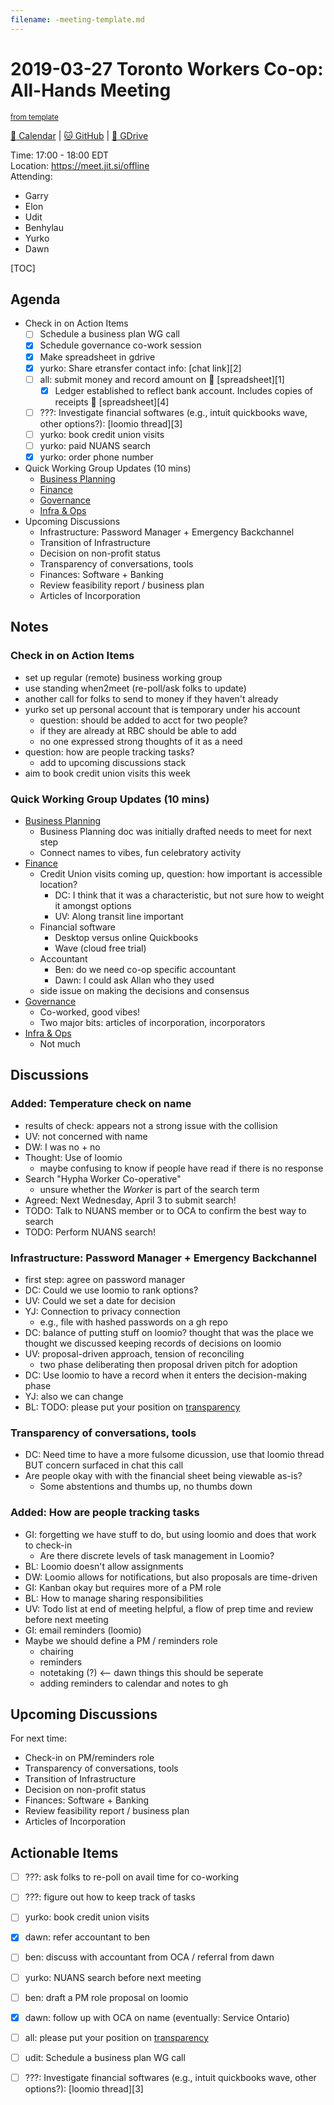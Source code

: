 ```yaml
---
filename: -meeting-template.md
---
```

# 2019-03-27 Toronto Workers Co-op: All-Hands Meeting

<sup>[from template][template]</sup>

[:date: Calendar][cal] | [:cat: GitHub][gh] | [:open_file_folder: GDrive][gdrive]

Time: 17:00 - 18:00 EDT  
Location: https://meet.jit.si/offline  
Attending:
- Garry
- Elon
- Udit
- Benhylau
- Yurko
- Dawn

[TOC]

## Agenda

- Check in on Action Items 
    - [ ] Schedule a business plan WG call
    - [x] Schedule governance co-work session
    - [x] Make spreadsheet in gdrive
    - [x] yurko: Share etransfer contact info: [chat link][2]
    - [ ] all: submit money and record amount on :pencil: [spreadsheet][1]
        - [x] Ledger established to reflect bank account. Includes copies of receipts :pencil: [spreadsheet][4]
    - [ ] ???: Investigate financial softwares (e.g., intuit quickbooks wave, other options?): [loomio thread][3]
    - [ ] yurko: book credit union visits
    - [ ] yurko: paid NUANS search
    - [x] yurko: order phone number
- Quick Working Group Updates (10 mins)
    - [Business Planning][biz-wg]
    - [Finance][fin-wg]
    - [Governance][gov-wg]
    - [Infra & Ops][ino-wg]
- Upcoming Discussions
    - Infrastructure: Password Manager + Emergency Backchannel
    - Transition of Infrastructure
    - Decision on non-profit status
    - Transparency of conversations, tools
    - Finances: Software + Banking
    - Review feasibility report / business plan
    - Articles of Incorporation

## Notes

### Check in on Action Items 

- set up regular (remote) business working group
- use standing when2meet (re-poll/ask folks to update)
- another call for folks to send to money if they haven't already
- yurko set up personal account that is temporary under his account
    - question: should be added to acct for two people?
    - if they are already at RBC should be able to add
    - no one expressed strong thoughts of it as a need
- question: how are people tracking tasks?
    - add to upcoming discussions stack 
- aim to book credit union visits this week

### Quick Working Group Updates (10 mins)

- [Business Planning][biz-wg]
    - Business Planning doc was initially drafted needs to meet for next step
    - Connect names to vibes, fun celebratory activity
- [Finance][fin-wg]
    - Credit Union visits coming up, question: how important is accessible location?
        - DC: I think that it was a characteristic, but not sure how to weight it amongst options
        - UV: Along transit line important
    - Financial software
        - Desktop versus online Quickbooks
        - Wave (cloud free trial)
    - Accountant
        - Ben: do we need co-op specific accountant
        - Dawn: I could ask Allan who they used 
    - side issue on making the decisions and consensus
- [Governance][gov-wg]
    - Co-worked, good vibes!
    - Two major bits: articles of incorporation, incorporators
- [Infra & Ops][ino-wg]
    - Not much

## Discussions

### Added: Temperature check on name

- results of check: appears not a strong issue with the collision
- UV: not concerned with name 
- DW: I was no + no
- Thought: Use of loomio
    - maybe confusing to know if people have read if there is no response
- Search "Hypha Worker Co-operative"
    - unsure whether the _Worker_ is part of the search term
- Agreed: Next Wednesday, April 3 to submit search!
- TODO: Talk to NUANS member or to OCA to confirm the best way to search
- TODO: Perform NUANS search!

### Infrastructure: Password Manager + Emergency Backchannel

- first step: agree on password manager
- DC: Could we use loomio to rank options?
- UV: Could we set a date for decision
- YJ: Connection to privacy connection
    - e.g., file with hashed passwords on a gh repo
- DC: balance of putting stuff on loomio? thought that was the place we thought we discussed keeping records of decisions on loomio
- UV: proposal-driven approach, tension of reconciling 
    - two phase deliberating then proposal driven pitch for adoption
- DC: Use loomio to have a record when it enters the decision-making phase
- YJ: also we can change 
- BL: TODO: please put your position on [transparency](https://loomio.cryptography.dog/d/2V7FvXbT/operational-transparencies-to-the-public)

### Transparency of conversations, tools

- DC: Need time to have a more fulsome dicussion, use that loomio thread BUT concern surfaced in chat this call
- Are people okay with with the financial sheet being viewable as-is?
    - Some abstentions and thumbs up, no thumbs down

### Added: How are people tracking tasks

- GI: forgetting we have stuff to do, but using loomio and does that work to check-in
    - Are there discrete levels of task management in Loomio?
- BL: Loomio doesn't allow assignments
- DW: Loomio allows for notifications, but also proposals are time-driven
- GI: Kanban okay but requires more of a PM role
- BL: How to manage sharing responsibilities
- UV: Todo list at end of meeting helpful, a flow of prep time and review before next meeting
- GI: email reminders (loomio)
- Maybe we should define a PM / reminders role
    - chairing 
    - reminders
    - notetaking (?) <-- dawn things this should be seperate
    - adding reminders to calendar and notes to gh

## Upcoming Discussions

For next time:
- Check-in on PM/reminders role
- Transparency of conversations, tools
- Transition of Infrastructure
- Decision on non-profit status
- Finances: Software + Banking
- Review feasibility report / business plan
- Articles of Incorporation

## Actionable Items

- [ ] ???: ask folks to re-poll on avail time for co-working
- [ ] ???: figure out how to keep track of tasks
- [ ] yurko: book credit union visits
- [x] dawn: refer accountant to ben
- [ ] ben: discuss with accountant from OCA / referral from dawn
- [ ] yurko: NUANS search before next meeting
- [ ] ben: draft a PM role proposal on loomio
- [x] dawn: follow up with OCA on name (eventually: Service Ontario)
- [ ] all: please put your position on [transparency](https://loomio.cryptography.dog/d/2V7FvXbT/operational-transparencies-to-the-public) 
- [ ] udit: Schedule a business plan WG call
- [ ] ???: Investigate financial softwares (e.g., intuit quickbooks wave, other options?): [loomio thread][3]



<!-- Links -->
[template]: https://hackmd.io/0mgHiik2QwOLbOT-2_Uh7w?edit
[cal]: https://calendar.google.com/calendar/embed?src=s2224p8sptnujs736vplf9anjo%40group.calendar.google.com&ctz=America%2FToronto
[gh]: https://github.com/cryptographydog/december-retreat
[gdrive]: https://drive.google.com/drive/u/0/folders/14KYnYwOEK3InYZ3jCn-Gtf5q430sE9oc
[biz-wg]: https://loomio.cryptography.dog/g/ojZI2bPl/working-groups-business-planning
[fin-wg]: https://loomio.cryptography.dog/g/sRPwaorg/working-groups-finance
[gov-wg]: https://loomio.cryptography.dog/g/BaAj6dQn/working-groups-governance-by-laws-incorporation-articles-gm-
[ino-wg]: https://loomio.cryptography.dog/g/KvARWad7/working-groups-infrastructure-and-operations
